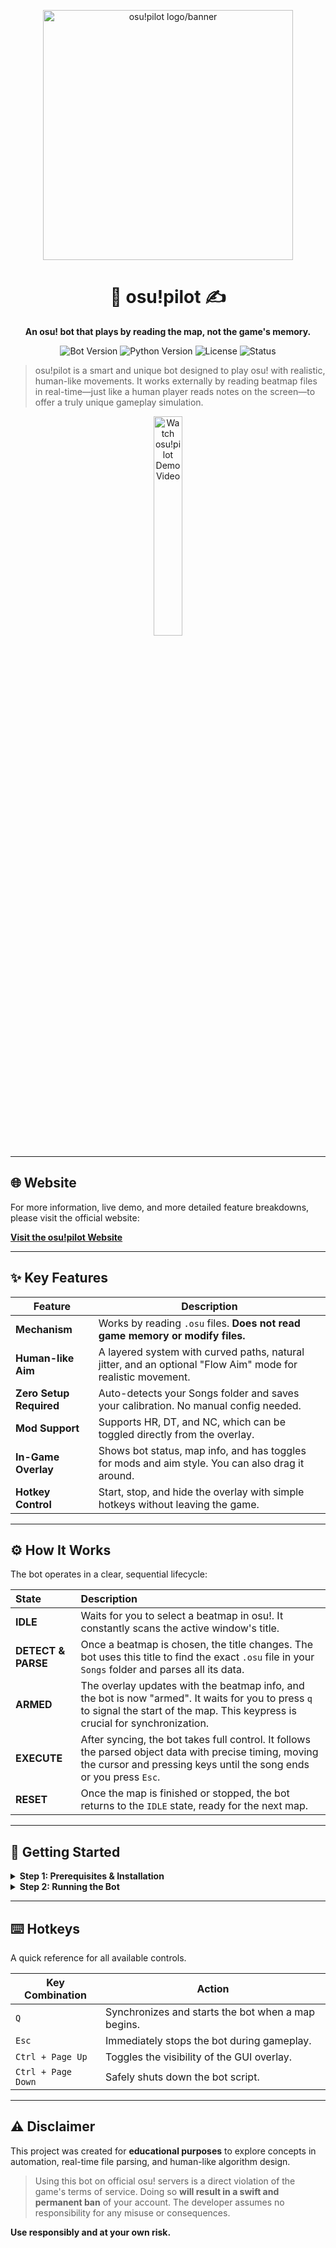 <p align="center">
  <img src="https://i.ibb.co/qYGtt2FK/osu-pilot.png" width="400" alt="osu!pilot logo/banner">
</p>

<div align="center">
  
# 🤖 osu!pilot ✍️

**An osu! bot that plays by reading the map, not the game's memory.**

<p align="center">
    <img src="https://img.shields.io/badge/version-1.0-purple.svg" alt="Bot Version">
    <img src="https://img.shields.io/badge/python-3.8+-blue.svg" alt="Python Version">
    <img src="https://img.shields.io/badge/license-MIT-green.svg" alt="License">
    <img src="https://img.shields.io/badge/status-stable-brightgreen" alt="Status">
</p>
</div>

> osu!pilot is a smart and unique bot designed to play osu! with realistic, human-like movements. It works externally by reading beatmap files in real-time—just like a human player reads notes on the screen—to offer a truly unique gameplay simulation.

<p align="center">
  <a href="https://go.screenpal.com/player/cTjQqZnIWSm" target="_blank" rel="noopener noreferrer">
    <img src="https://img.shields.io/badge/Watch Demo-Here-red" alt="Watch osu!pilot Demo Video" width="30%">
  </a>
</p>

---

## 🌐 Website

For more information, live demo, and more detailed feature breakdowns, please visit the official website:

**[Visit the osu!pilot Website](https://wakype.github.io/osu-pilot/)**

---

## ✨ Key Features

| Feature                 | Description                                                                                                   |
| ----------------------- | ------------------------------------------------------------------------------------------------------------- |
| **Mechanism** | Works by reading `.osu` files. **Does not read game memory or modify files.** |
| **Human-like Aim** | A layered system with curved paths, natural jitter, and an optional "Flow Aim" mode for realistic movement.       |
| **Zero Setup Required** | Auto-detects your Songs folder and saves your calibration. No manual config needed.                           |
| **Mod Support** | Supports HR, DT, and NC, which can be toggled directly from the overlay.                                      |
| **In-Game Overlay** | Shows bot status, map info, and has toggles for mods and aim style. You can also drag it around.             |
| **Hotkey Control** | Start, stop, and hide the overlay with simple hotkeys without leaving the game.                               |

---

## ⚙️ How It Works

The bot operates in a clear, sequential lifecycle:

| State            | Description                                                                                                                                                       |
| :--------------- | :---------------------------------------------------------------------------------------------------------------------------------------------------------------- |
| **IDLE** | Waits for you to select a beatmap in osu!. It constantly scans the active window's title.                                                                           |
| **DETECT & PARSE** | Once a beatmap is chosen, the title changes. The bot uses this title to find the exact `.osu` file in your `Songs` folder and parses all its data.                  |
| **ARMED** | The overlay updates with the beatmap info, and the bot is now "armed". It waits for you to press `q` to signal the start of the map. This keypress is crucial for synchronization. |
| **EXECUTE** | After syncing, the bot takes full control. It follows the parsed object data with precise timing, moving the cursor and pressing keys until the song ends or you press `Esc`. |
| **RESET** | Once the map is finished or stopped, the bot returns to the `IDLE` state, ready for the next map.                                                                   |

---

## 🚀 Getting Started

<details>
<summary><strong>Step 1: Prerequisites & Installation</strong></summary>

**Requirements:**
* Python 3.8+
* Windows OS

**Installation Commands:**
1.  Clone this repository:
    ```bash
    git clone https://github.com/Wakype/osu-pilot.git
    cd osu-pilot
    ```
2.  Install the required packages from the `requirements.txt` file:
    ```bash
    pip install -r requirements.txt
    ```
</details>

<details>
<summary><strong>Step 2: Running the Bot</strong></summary>

That's it! There is no manual configuration.

1.  Run the main script from your terminal:
    ```bash
    python main.py
    ```
2.  The **Reaction Time Calibration** will appear on the first launch. Follow the on-screen instructions. On subsequent launches, you can use the "Use Previous" button to skip this.
3.  The bot's overlay will now be visible. You can now launch and play osu!.

</details>

---

## ⌨️ Hotkeys

A quick reference for all available controls.

| Key Combination    | Action                                                |
| ------------------ | ----------------------------------------------------- |
| `Q`                | Synchronizes and starts the bot when a map begins.    |
| `Esc`              | Immediately stops the bot during gameplay.            |
| `Ctrl + Page Up`   | Toggles the visibility of the GUI overlay.            |
| `Ctrl + Page Down` | Safely shuts down the bot script.                     |

---

## ⚠️ Disclaimer

This project was created for **educational purposes** to explore concepts in automation, real-time file parsing, and human-like algorithm design.

> Using this bot on official osu! servers is a direct violation of the game's terms of service. Doing so **will result in a swift and permanent ban** of your account. The developer assumes no responsibility for any misuse or consequences.

**Use responsibly and at your own risk.**
